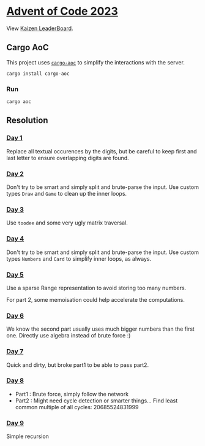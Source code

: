 # [Advent of Code 2023](https://adventofcode.com/2023/)

View [Kaizen LeaderBoard](https://adventofcode.com/2023/leaderboard/private/view/796831).


## Cargo AoC
This project uses [`cargo-aoc`](https://github.com/gobanos/cargo-aoc) to simplify the interactions with the server.

```
cargo install cargo-aoc
```

### Run
```
cargo aoc
```

## Resolution

### [Day 1](https://adventofcode.com/2023/day/1)
Replace all textual occurences by the digits, but be careful to keep first and last letter to ensure overlapping digits are found.

### [Day 2](https://adventofcode.com/2023/day/2)
Don't try to be smart and simply split and brute-parse the input. Use custom types `Draw` and `Game` to clean up the inner loops.

### [Day 3](https://adventofcode.com/2023/day/3)
Use `toodee` and some very ugly matrix traversal.

### [Day 4](https://adventofcode.com/2023/day/4)
Don't try to be smart and simply split and brute-parse the input. Use custom types `Numbers` and `Card` to simplify inner loops, as always.

### [Day 5](https://adventofcode.com/2023/day/5)
Use a sparse Range representation to avoid storing too many numbers.

For part 2, some memoisation could help accelerate the computations.

### [Day 6](https://adventofcode.com/2023/day/6)
We know the second part usually uses much bigger numbers than the first one.
Directly use algebra instead of brute force :)
### [Day 7](https://adventofcode.com/2023/day/7)
Quick and dirty, but broke part1 to be able to pass part2.

### [Day 8](https://adventofcode.com/2023/day/8)
* Part1 : Brute force, simply follow the network
* Part2 : Might need cycle detection or smarter things...
    Find least common multiple of all cycles:    20685524831999

### [Day 9](https://adventofcode.com/2023/day/9)
Simple recursion

